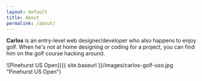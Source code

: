 ```yaml
---
layout: default
title: About
permalink: /about/
---
```


**Carlos** is an entry-level web designer/developer who also happens to enjoy golf. When he's not at home designing or coding for a project, you can find him on the golf course hacking around.

![Pinehurst US Open]({{ site.baseurl }}/images/carlos-golf-uso.jpg "Pinehurst US Open")
